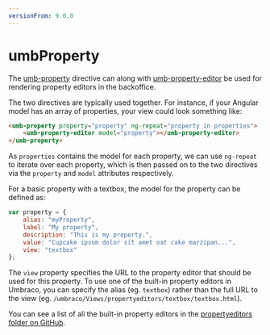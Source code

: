 ```yaml
---
versionFrom: 9.0.0
---
```


# umbProperty

The [umb-property](https://apidocs.umbraco.com/v9/ui#/api/umbraco.directives.directive:umbProperty) directive can along with [umb-property-editor](https://apidocs.umbraco.com/v9/ui#/api/umbraco.directives.directive:umbPropertyEditor) be used for rendering property editors in the backoffice.

The two directives are typically used together. For instance, if your Angular model has an array of properties, your view could look something like:

```html
<umb-property property="property" ng-repeat="property in properties">
    <umb-property-editor model="property"></umb-property-editor>
</umb-property>
```

As `properties` contains the model for each property, we can use `ng-repeat` to iterate over each property, which is then passed on to the two directives via the `property` and `model` attributes respectively.

For a basic property with a textbox, the model for the property can be defined as:

```javascript
var property = {
    alias: "myProperty",
    label: "My property",
    description: "This is my property.",
    value: "Cupcake ipsum dolor sit amet oat cake marzipan...",
    view: "textbox"
};
```

The `view` property specifies the URL to the property editor that should be used for this property. To use one of the built-in property editors in Umbraco, you can specify the alias (eg. `textbox`) rather than the full URL to the view (eg. `/umbraco/Views/propertyeditors/textbox/textbox.html`).

You can see a list of all the built-in property editors in the [propertyeditors folder on GitHub](https://github.com/umbraco/Umbraco-CMS/tree/v9/contrib/src/Umbraco.Web.UI.Client/src/views/propertyeditors).
